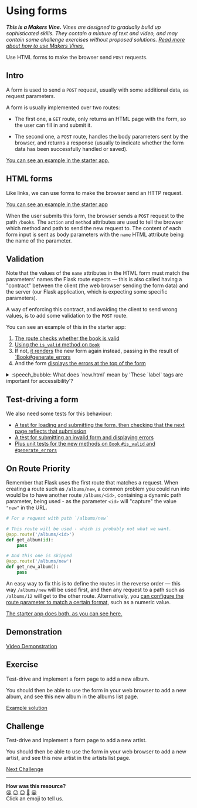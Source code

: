 # Using forms

_**This is a Makers Vine.** Vines are designed to gradually build up sophisticated skills. They contain a mixture of text and video, and may contain some challenge exercises without proposed solutions. [Read more about how to use Makers
Vines.](https://github.com/makersacademy/course/blob/main/labels/vines.md)_

Use HTML forms to make the browser send `POST` requests.

## Intro

A form is used to send a `POST` request, usually with some additional data, as request parameters.

A form is usually implemented over two routes:

* The first one, a `GET` route, only returns an HTML page with the form, so the
  user can fill in and submit it.
  
* The second one, a `POST` route, handles the body parameters sent by the
  browser, and returns a response (usually to indicate whether the form data has
  been successfully handled or saved).

[You can see an example in the starter app.](https://github.com/makersacademy/web-applications-in-python-project-starter-html/blob/main/example_routes.py#L28-L58)

## HTML forms

Like links, we can use forms to make the browser send an HTTP request.

[You can see an example in the starter app](https://github.com/makersacademy/web-applications-in-python-project-starter-html/blob/main/templates/books/new.html)

When the user submits this form, the browser sends a `POST` request to the path
`/books`. The `action` and `method` attributes are used to tell the browser
which method and path to send the new request to. The content of each form input
is sent as body parameters with the `name` HTML attribute being the name of the
parameter.

## Validation

Note that the values of the `name` attributes in the HTML form must match the
parameters' names the Flask route expects — this is also called having a
"contract" between the client (the web browser sending the form data) and the
server (our Flask application, which is expecting some specific parameters).

A way of enforcing this contract, and avoiding the client to send wrong values,
is to add some validation to the `POST` route.

You can see an example of this in the starter app:

1. [The route checks whether the book is
   valid](https://github.com/makersacademy/web-applications-in-python-project-starter-html/blob/main/example_routes.py#L50-L52)
2. [Using the `is_valid` method on
   `Book`](https://github.com/makersacademy/web-applications-in-python-project-starter-html/blob/main/lib/book.py#L20-L25)
3. If not, [it
  renders](https://github.com/makersacademy/web-applications-in-python-project-starter-html/blob/main/example_routes.py#LL52)
  the new form again instead, passing in the result of
  [`Book#generate_errors](https://github.com/makersacademy/web-applications-in-python-project-starter-html/blob/main/lib/book.py#L27-L36)
4. And the form [displays the errors at the top of the
   form](https://github.com/makersacademy/web-applications-in-python-project-starter-html/blob/main/templates/books/new.html#L13-L18)

<details>
  <summary>:speech_bubble: What does `new.html` mean by 'These `label` tags are important for accessibility'?</summary>

  ---

  Accessibility is about making sure that everyone can use your website,
  including people with disabilities.

  The `label` tag is one important technique. It enables visually impaired
  people to use applications that read out the screen called 'screen readers'.
  With the `label` tag the screen reader can read out the label of the input
  field when the user reaches it.

  It is also helpful in another way: when you click the label the input field
  will be focused. Try it out!

  To learn more, read [this resource from the Harvard University digital
  accessibility
  resource](https://accessibility.huit.harvard.edu/technique-input-labels).

  ---

</details>

## Test-driving a form

We also need some tests for this behaviour:

* [A test for loading and submitting the form, then checking that the next
  page reflects that
  submission](https://github.com/makersacademy/web-applications-in-python-project-starter-html/blob/main/tests/test_example_routes.py#L52-L79)
* [A test for submitting an invalid form and displaying
  errors](https://github.com/makersacademy/web-applications-in-python-project-starter-html/blob/main/tests/test_example_routes.py#L81-L91)
* [Plus unit tests for the new methods on `Book` `#is_valid` and
  `#generate_errors`](https://github.com/makersacademy/web-applications-in-python-project-starter-html/blob/main/tests/test_book.py#L32-L54)

## On Route Priority

Remember that Flask uses the first route that matches a request. When creating a
route such as `/albums/new`, a common problem you could run into would be to
have another route `/albums/<id>`, containing a dynamic path parameter, being
used - as the parameter `<id>` will "capture" the value `"new"` in the URL.

```python
# For a request with path `/albums/new`

# This route will be used - which is probably not what we want.
@app.route('/albums/<id>')
def get_album(id):
    pass

# And this one is skipped
@app.route('/albums/new')
def get_new_album():
    pass
```

An easy way to fix this is to define the routes in the reverse order — this way `/albums/new` will be used first, and then any request to a path such as `/albums/12` will get to the other route. Alternatively, you [can configure the route parameter to match a certain format](https://flask.palletsprojects.com/en/2.0.x/quickstart/#variable-rules), such as a numeric value.

[The starter app does both, as you can see here.](https://github.com/makersacademy/web-applications-in-python-project-starter-html/blob/main/example_routes.py#L18-L32)

## Demonstration

[Video Demonstration](https://www.youtube.com/watch?v=A6xZFvUGJXs)

## Exercise

Test-drive and implement a form page to add a new album.

You should then be able to use the form in your web browser to add a new album, and see this new album in the albums list page.

[Example solution](https://www.youtube.com/watch?v=A6xZFvUGJXs&t=1220s)

## Challenge

Test-drive and implement a form page to add a new artist.

You should then be able to use the form in your web browser to add a new artist, and see this new artist in the artists list page.


[Next Challenge](05_debugging.md)

<!-- BEGIN GENERATED SECTION DO NOT EDIT -->

---

**How was this resource?**  
[😫](https://airtable.com/shrUJ3t7KLMqVRFKR?prefill_Repository=makersacademy%2Fweb-applications-in-python&prefill_File=html_challenges%2F04_using_forms.md&prefill_Sentiment=😫) [😕](https://airtable.com/shrUJ3t7KLMqVRFKR?prefill_Repository=makersacademy%2Fweb-applications-in-python&prefill_File=html_challenges%2F04_using_forms.md&prefill_Sentiment=😕) [😐](https://airtable.com/shrUJ3t7KLMqVRFKR?prefill_Repository=makersacademy%2Fweb-applications-in-python&prefill_File=html_challenges%2F04_using_forms.md&prefill_Sentiment=😐) [🙂](https://airtable.com/shrUJ3t7KLMqVRFKR?prefill_Repository=makersacademy%2Fweb-applications-in-python&prefill_File=html_challenges%2F04_using_forms.md&prefill_Sentiment=🙂) [😀](https://airtable.com/shrUJ3t7KLMqVRFKR?prefill_Repository=makersacademy%2Fweb-applications-in-python&prefill_File=html_challenges%2F04_using_forms.md&prefill_Sentiment=😀)  
Click an emoji to tell us.

<!-- END GENERATED SECTION DO NOT EDIT -->
